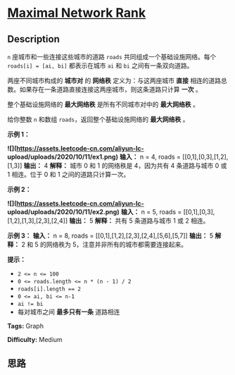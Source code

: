 # [Maximal Network Rank][title]

## Description

`n` 座城市和一些连接这些城市的道路 `roads` 共同组成一个基础设施网络。每个 `roads[i] = [ai, bi]` 都表示在城市 `ai`
和 `bi` 之间有一条双向道路。

两座不同城市构成的 **城市对** 的 **网络秩** 定义为：与这两座城市 **直接**
相连的道路总数。如果存在一条道路直接连接这两座城市，则这条道路只计算 **一次** 。

整个基础设施网络的 **最大网络秩** 是所有不同城市对中的 **最大网络秩** 。

给你整数 `n` 和数组 `roads`，返回整个基础设施网络的 **最大网络秩** 。

**示例 1：**

**![](https://assets.leetcode-cn.com/aliyun-lc-
upload/uploads/2020/10/11/ex1.png)**
            **输入：** n = 4, roads = [[0,1],[0,3],[1,2],[1,3]]    **输出：** 4    **解释：** 城市 0 和 1 的网络秩是 4，因为共有 4 条道路与城市 0 或 1 相连。位于 0 和 1 之间的道路只计算一次。    

**示例 2：**

**![](https://assets.leetcode-cn.com/aliyun-lc-
upload/uploads/2020/10/11/ex2.png)**
            **输入：** n = 5, roads = [[0,1],[0,3],[1,2],[1,3],[2,3],[2,4]]    **输出：** 5    **解释：** 共有 5 条道路与城市 1 或 2 相连。    

**示例 3：**
            **输入：** n = 8, roads = [[0,1],[1,2],[2,3],[2,4],[5,6],[5,7]]    **输出：** 5    **解释：** 2 和 5 的网络秩为 5，注意并非所有的城市都需要连接起来。    

**提示：**

  * `2 <= n <= 100`
  * `0 <= roads.length <= n * (n - 1) / 2`
  * `roads[i].length == 2`
  * `0 <= ai, bi <= n-1`
  * `ai != bi`
  * 每对城市之间 **最多只有一条** 道路相连


**Tags:** Graph

**Difficulty:** Medium

## 思路

[title]: https://leetcode-cn.com/problems/maximal-network-rank
